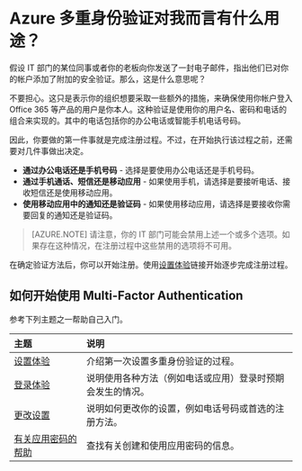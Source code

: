 <properties 
	pageTitle="Azure Multi-Factor Authentication 对我而言有什么用途？" 
	description="本 Azure Multi-Factor Authentication 页面将会帮助你的最终用户开始使用 Azure Multi-Factor Authentication。" 
	services="multi-factor-authentication" 
	documentationCenter="" 
	authors="billmath" 
	manager="stevenpo" 
	editor="curtland"/>

<tags 
	ms.service="multi-factor-authentication"  
	ms.date="05/12/2016" 
	wacn.date="04/13/2016"/>



# Azure 多重身份验证对我而言有什么用途？

假设 IT 部门的某位同事或者你的老板向你发送了一封电子邮件，指出他们已对你的帐户添加了附加的安全验证。那么，这是什么意思呢？

不要担心。这只是表示你的组织想要采取一些额外的措施，来确保使用你帐户登入 Office 365 等产品的用户是你本人。这种验证是使用你的用户名、密码和电话的组合来实现的。其中的电话包括你的办公电话或智能手机电话号码。

因此，你要做的第一件事就是完成注册过程。不过，在开始执行该过程之前，还需要对几件事做出决定。

- **通过办公电话还是手机号码** - 选择是要使用办公电话还是手机号码。
- **通过手机通话、短信还是移动应用** - 如果使用手机，请选择是要接听电话、接收短信还是使用移动应用。
- **使用移动应用中的通知还是验证码** - 如果使用移动应用，请选择是要接收你需要回复的通知还是验证码。

> [AZURE.NOTE]  请注意，你的 IT 部门可能会禁用上述一个或多个选项。如果存在这种情况，在注册过程中这些禁用的选项将不可用。

在确定验证方法后，你可以开始注册。使用[设置体验](/documentation/articles/multi-factor-authentication-end-user-first-time)链接开始逐步完成注册过程。


## 如何开始使用 Multi-Factor Authentication

参考下列主题之一帮助自己入门。

主题|说明
:------------- | :------------- | 
[设置体验](/documentation/articles/multi-factor-authentication-end-user-first-time)| 介绍第一次设置多重身份验证的过程。
[登录体验](/documentation/articles/multi-factor-authentication-end-user-signin)|说明使用各种方法（例如电话或应用）登录时预期会发生的情况。
[更改设置](/documentation/articles/multi-factor-authentication-end-user-manage-settings)|说明如何更改你的设置，例如电话号码或首选的注册方法。
[有关应用密码的帮助](/documentation/articles/multi-factor-authentication-end-user-app-passwords)| 查找有关创建和使用应用密码的信息。


 

<!---HONumber=Mooncake_0530_2016-->